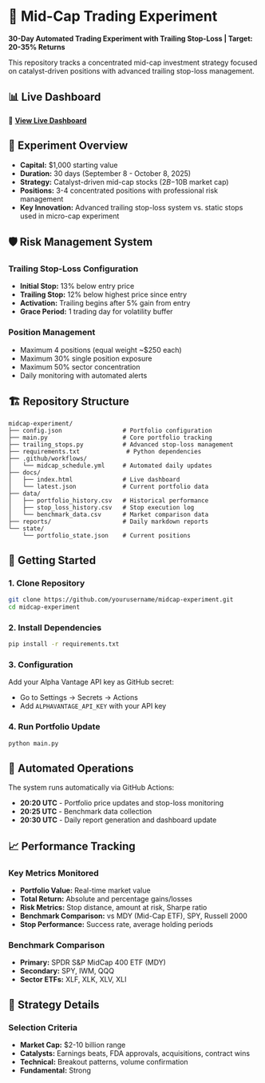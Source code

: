 # 🎯 Mid-Cap Trading Experiment

**30-Day Automated Trading Experiment with Trailing Stop-Loss | Target: 20-35% Returns**

This repository tracks a concentrated mid-cap investment strategy focused on catalyst-driven positions with advanced trailing stop-loss management.

## 📊 Live Dashboard
🔗 **[View Live Dashboard](https://yourusername.github.io/midcap-experiment)**

## 🎯 Experiment Overview

- **Capital:** $1,000 starting value
- **Duration:** 30 days (September 8 - October 8, 2025)
- **Strategy:** Catalyst-driven mid-cap stocks ($2B-$10B market cap)
- **Positions:** 3-4 concentrated positions with professional risk management
- **Key Innovation:** Advanced trailing stop-loss system vs. static stops used in micro-cap experiment

## 🛡️ Risk Management System

### Trailing Stop-Loss Configuration
- **Initial Stop:** 13% below entry price
- **Trailing Stop:** 12% below highest price since entry
- **Activation:** Trailing begins after 5% gain from entry
- **Grace Period:** 1 trading day for volatility buffer

### Position Management
- Maximum 4 positions (equal weight ~$250 each)
- Maximum 30% single position exposure
- Maximum 50% sector concentration
- Daily monitoring with automated alerts

## 🏗️ Repository Structure

```
midcap-experiment/
├── config.json                 # Portfolio configuration
├── main.py                     # Core portfolio tracking
├── trailing_stops.py           # Advanced stop-loss management
├── requirements.txt             # Python dependencies
├── .github/workflows/          
│   └── midcap_schedule.yml     # Automated daily updates
├── docs/
│   ├── index.html              # Live dashboard
│   └── latest.json             # Current portfolio data
├── data/
│   ├── portfolio_history.csv   # Historical performance
│   ├── stop_loss_history.csv   # Stop execution log
│   └── benchmark_data.csv      # Market comparison data
├── reports/                    # Daily markdown reports
└── state/
    └── portfolio_state.json    # Current positions
```

## 🚀 Getting Started

### 1. Clone Repository
```bash
git clone https://github.com/yourusername/midcap-experiment.git
cd midcap-experiment
```

### 2. Install Dependencies
```bash
pip install -r requirements.txt
```

### 3. Configuration
Add your Alpha Vantage API key as GitHub secret:
- Go to Settings → Secrets → Actions
- Add `ALPHAVANTAGE_API_KEY` with your API key

### 4. Run Portfolio Update
```bash
python main.py
```

## 🔄 Automated Operations

The system runs automatically via GitHub Actions:
- **20:20 UTC** - Portfolio price updates and stop-loss monitoring
- **20:25 UTC** - Benchmark data collection
- **20:30 UTC** - Daily report generation and dashboard update

## 📈 Performance Tracking

### Key Metrics Monitored
- **Portfolio Value:** Real-time market value
- **Total Return:** Absolute and percentage gains/losses
- **Risk Metrics:** Stop distance, amount at risk, Sharpe ratio
- **Benchmark Comparison:** vs MDY (Mid-Cap ETF), SPY, Russell 2000
- **Stop Performance:** Success rate, average holding periods

### Benchmark Comparison
- **Primary:** SPDR S&P MidCap 400 ETF (MDY)
- **Secondary:** SPY, IWM, QQQ
- **Sector ETFs:** XLF, XLK, XLV, XLI

## 🎯 Strategy Details

### Selection Criteria
- **Market Cap:** $2-10 billion range
- **Catalysts:** Earnings beats, FDA approvals, acquisitions, contract wins
- **Technical:** Breakout patterns, volume confirmation
- **Fundamental:** Strong
